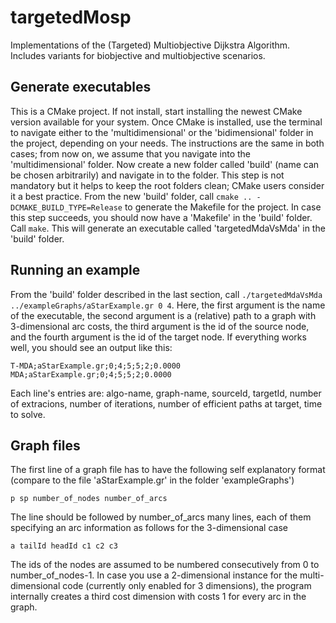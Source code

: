 # targetedMosp
Implementations of the (Targeted) Multiobjective Dijkstra Algorithm. Includes variants for biobjective and multiobjective scenarios.

## Generate executables
This is a CMake project. If not install, start installing the newest CMake version available for your system. Once CMake is installed, use the terminal to navigate either to the 'multidimensional' or the 'bidimensional' folder in the project, depending on your needs. The instructions are the same in both cases; from now on, we assume that you navigate into the 'multidimensional' folder. Now create a new folder called 'build' (name can be chosen arbitrarily) and navigate in to the folder. This step is not mandatory but it helps to keep the root folders clean; CMake users consider it a best practice. From the new 'build' folder, call `cmake .. -DCMAKE_BUILD_TYPE=Release` to generate the Makefile for the project. In case this step succeeds, you should now have a 'Makefile' in the 'build' folder. Call `make`. This will generate an executable called 'targetedMdaVsMda' in the 'build' folder.

## Running an example
From the 'build' folder described in the last section, call `./targetedMdaVsMda ../exampleGraphs/aStarExample.gr 0 4`. Here, the first argument is the name of the executable, the second argument is a (relative) path to a graph with 3-dimensional arc costs, the third argument is the id of the source node, and the fourth argument is the id of the target node. If everything works well, you should see an output like this:
```
T-MDA;aStarExample.gr;0;4;5;5;2;0.0000
MDA;aStarExample.gr;0;4;5;5;2;0.0000
```
Each line's entries are: algo-name, graph-name, sourceId, targetId, number of extracions, number of iterations, number of efficient paths at target, time to solve.

## Graph files
The first line of a graph file has to have the following self explanatory format (compare to the file 'aStarExample.gr' in the folder 'exampleGraphs')
```
p sp number_of_nodes number_of_arcs
```
The line should be followed by number_of_arcs many lines, each of them specifying an arc information as follows for the 3-dimensional case
```
a tailId headId c1 c2 c3
```

The ids of the nodes are assumed to be numbered consecutively from 0 to number_of_nodes-1. In case you use a 2-dimensional instance for the multi-dimensional code (currently only enabled for 3 dimensions), the program internally creates a third cost dimension with costs 1 for every arc in the graph.
